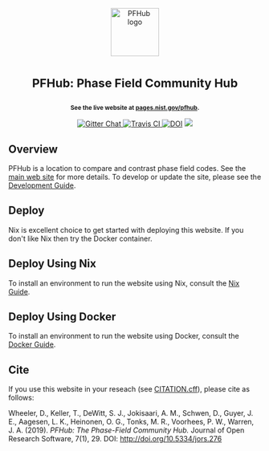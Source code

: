 <p align="center">
<img src="https://raw.githubusercontent.com/usnistgov/pfhub/nist-pages/images/favicon/favicon-96x96.png"
     height="96"
     alt="PFHub logo"
     class="inline">
</p>

<h1> <p align="center"><sup><strong>
PFHub: Phase Field Community Hub
</strong></sup></p>
</h1>

<p align="center"><sup><strong>
See the live website at <a href="https://pages.nist.gov/pfhub">pages.nist.gov/pfhub</a>.
</strong></sup></p>

<p align="center">
<a href="https://gitter.im/usnistgov/chimad-phase-field" target="_blank">
<img src="https://img.shields.io/gitter/room/gitterHQ/gitter.svg"
alt="Gitter Chat">
</a>
<a href="https://travis-ci.org/usnistgov/pfhub" target="_blank">
<img src="https://api.travis-ci.org/usnistgov/pfhub.svg"
alt="Travis CI">
</a>
<a href="https://zenodo.org/badge/latestdoi/32594832">
<img src="https://zenodo.org/badge/32594832.svg" alt="DOI"></a>
<a href="https://www.openhub.net/p/pfhub" target="_blank">
<img src="https://www.openhub.net/p/pfhub/widgets/project_thin_badge.gif" class="badge"></a>
</p>

## Overview

PFHub is a location to compare and contrast phase field codes. See the
[main web site](https://pages.nist.gov/pfhub) for more details. To
develop or update the site, please see the [Development
Guide](https://pages.nist.gov/pfhub/DEVELOPMENT).

## Deploy

Nix is excellent choice to get started with deploying this website. If
you don't like Nix then try the Docker container.

## Deploy Using Nix

To install an environment to run the website using Nix, consult the
[Nix Guide](./NIX.md).

## Deploy Using Docker

To install an environment to run the website using Docker, consult the
[Docker Guide](./DOCKER.md).

## Cite

If you use this website in your reseach (see [CITATION.cff](./CITATION.cff)), please cite as follows:

Wheeler, D., Keller, T., DeWitt, S. J., Jokisaari, A. M., Schwen, D.,
Guyer, J. E., Aagesen, L. K., Heinonen, O. G., Tonks, M. R., Voorhees,
P. W., Warren, J. A. (2019). *PFHub: The Phase-Field Community Hub.*
Journal of Open Research Software, 7(1), 29. DOI:
http://doi.org/10.5334/jors.276

